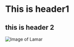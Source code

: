 # This is header1
## this is header 2
![Image of Lamar](https://static.clubs.nfl.com/image/private/t_person_squared_mobile/f_png/ravens/w31tenn9mfk4varzwcxx.png)
